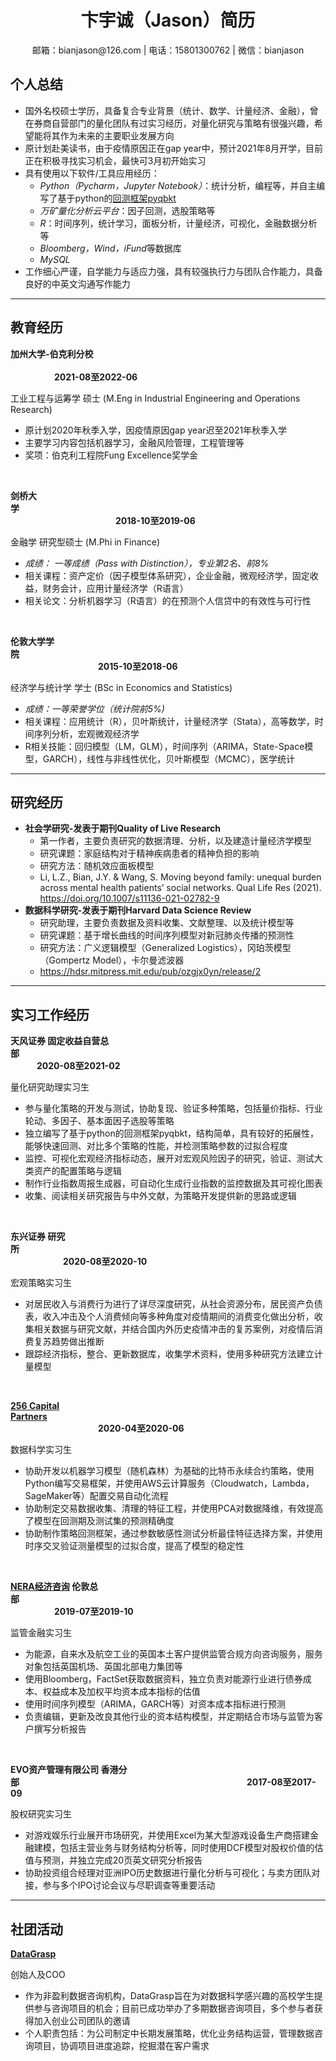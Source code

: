 <h1 align='center'> 卞宇诚（Jason）简历 </h1>
<p align="center">邮箱：bianjason@126.com | 电话：15801300762 | 微信：bianjason </p>

## 个人总结
* 国外名校硕士学历，具备复合专业背景（统计、数学、计量经济、金融），曾在券商自营部门的量化团队有过实习经历，对量化研究与策略有很强兴趣，希望能将其作为未来的主要职业发展方向
* 原计划赴美读书，由于疫情原因正在gap year中，预计2021年8月开学，目前正在积极寻找实习机会，最快可3月初开始实习
* 具有使用以下软件/工具应用经历：
	* *Python（Pycharm，Jupyter Notebook）*：统计分析，编程等，并自主编写了基于python的[回测框架pyqbkt](https://github.com/bianjason2019/quant_finance)
	* *万矿量化分析云平台*：因子回测，选股策略等
	* *R*：时间序列，统计学习，面板分析，计量经济，可视化，金融数据分析等
  	* *Bloomberg，Wind，iFund*等数据库
  	* *MySQL*
* 工作细心严谨，自学能力与适应力强，具有较强执行力与团队合作能力，具备良好的中英文沟通写作能力
---

## 教育经历
**加州大学-伯克利分校** &emsp;&emsp;&emsp;&emsp;&emsp;&emsp;&emsp;&emsp;&emsp;&emsp;&emsp;&emsp;&emsp;&emsp;&emsp;&emsp;&emsp;&emsp;&emsp;&emsp;&emsp;&emsp;&emsp;&emsp;&emsp;&emsp;&emsp;&emsp;&emsp;&emsp;&emsp;&emsp;&emsp;&emsp;&emsp;&emsp;&emsp;&emsp;&emsp;&emsp;&emsp;**2021-08至2022-06**

工业工程与运筹学 硕士 (M.Eng in Industrial Engineering and Operations Research)
* 原计划2020年秋季入学，因疫情原因gap year迟至2021年秋季入学
* 主要学习内容包括机器学习，金融风险管理，工程管理等
* 奖项：伯克利工程院Fung Excellence奖学金
<br />

**剑桥大学**&emsp;&emsp;&emsp;&emsp;&emsp;&emsp;&emsp;&emsp;&emsp;&emsp;&emsp;&emsp;&emsp;&emsp;&emsp;&emsp;&emsp;&emsp;&emsp;&emsp;&emsp;&emsp;&emsp;&emsp;&emsp;&emsp;&emsp;&emsp;&emsp;&emsp;&emsp;&emsp;&emsp;&emsp;&emsp;&emsp;&emsp;&emsp;&emsp;&emsp;&emsp;&emsp;&emsp;&emsp;&emsp;&emsp;&emsp;**2018-10至2019-06**

金融学 研究型硕士 (M.Phi in Finance)
* *成绩： 一等成绩（Pass with Distinction），专业第2名、前8%*
* 相关课程：资产定价（因子模型体系研究），企业金融，微观经济学，固定收益，财务会计，应用计量经济学（R语言）
* 相关论文：分析机器学习（R语言）的在预测个人信贷中的有效性与可行性
<br />

**伦敦大学学院**&emsp;&emsp;&emsp;&emsp;&emsp;&emsp;&emsp;&emsp;&emsp;&emsp;&emsp;&emsp;&emsp;&emsp;&emsp;&emsp;&emsp;&emsp;&emsp;&emsp;&emsp;&emsp;&emsp;&emsp;&emsp;&emsp;&emsp;&emsp;&emsp;&emsp;&emsp;&emsp;&emsp;&emsp;&emsp;&emsp;&emsp;&emsp;&emsp;&emsp;&emsp;&emsp;&emsp;&emsp;&emsp;**2015-10至2018-06**

经济学与统计学 学士 (BSc in Economics and Statistics)
* *成绩：一等荣誉学位（统计院前5%)*
* 相关课程：应用统计（R），贝叶斯统计，计量经济学（Stata），高等数学，时间序列分析，宏观微观经济学
* R相关技能：回归模型（LM，GLM），时间序列（ARIMA，State-Space模型，GARCH），线性与非线性优化，贝叶斯模型（MCMC），医学统计

---

## 研究经历
* **社会学研究-发表于期刊Quality of Live Research**
	* 第一作者，主要负责研究的数据清理、分析，以及建造计量经济学模型
	* 研究课题：家庭结构对于精神疾病患者的精神负担的影响
	* 研究方法：随机效应面板模型
	* Li, L.Z., Bian, J.Y. & Wang, S. Moving beyond family: unequal burden across mental health patients’ social networks. Qual Life Res (2021). https://doi.org/10.1007/s11136-021-02782-9
* **数据科学研究-发表于期刊Harvard Data Science Review**
	* 研究助理，主要负责数据及资料收集、文献整理、以及统计模型等
	* 研究课题：基于增长曲线的时间序列模型对新冠肺炎传播的预测性
	* 研究方法：广义逻辑模型（Generalized Logistics），冈珀茨模型（Gompertz Model），卡尔曼滤波器
	* https://hdsr.mitpress.mit.edu/pub/ozgjx0yn/release/2
---

## 实习工作经历
**天风证券 固定收益自营总部**&emsp;&emsp;&emsp;&emsp;&emsp;&emsp;&emsp;&emsp;&emsp;&emsp;&emsp;&emsp;&emsp;&emsp;&emsp;&emsp;&emsp;&emsp;&emsp;&emsp;&emsp;&emsp;&emsp;&emsp;&emsp;&emsp;&emsp;&emsp;&emsp;&emsp;&emsp;&emsp;&emsp;&emsp;&emsp;&emsp;&emsp;&emsp;**2020-08至2021-02**

量化研究助理实习生
* 参与量化策略的开发与测试，协助复现、验证多种策略，包括量价指标、行业轮动、多因子、基本面因子选股等策略
* 独立编写了基于python的回测框架pyqbkt，结构简单，具有较好的拓展性，能够快速回测、对比多个策略的性能，并检测策略参数的过拟合程度
* 监控、可视化宏观经济指标动态，展开对宏观风险因子的研究，验证、测试大类资产的配置策略与逻辑
* 制作行业指数周报生成器，可自动化生成行业指数的监控数据及其可视化图表
* 收集、阅读相关研究报告与中外文献，为策略开发提供新的思路或逻辑
<br />

**东兴证券 研究所**&emsp;&emsp;&emsp;&emsp;&emsp;&emsp;&emsp;&emsp;&emsp;&emsp;&emsp;&emsp;&emsp;&emsp;&emsp;&emsp;&emsp;&emsp;&emsp;&emsp;&emsp;&emsp;&emsp;&emsp;&emsp;&emsp;&emsp;&emsp;&emsp;&emsp;&emsp;&emsp;&emsp;&emsp;&emsp;&emsp;&emsp;&emsp;&emsp;&emsp;&emsp;**2020-08至2020-10**

宏观策略实习生
* 对居民收入与消费行为进行了详尽深度研究，从社会资源分布，居民资产负债表，收入冲击及个人消费倾向等多种角度对疫情期间的消费变化做出分析，收集相关数据与研究文献，并结合国内外历史疫情冲击的复苏案例，对疫情后消费复苏趋势做出推断
* 跟踪经济指标，整合、更新数据库，收集学术资料，使用多种研究方法建立计量模型
<br />

**[256 Capital Partners](https://www.256.capital/)**&emsp;&emsp;&emsp;&emsp;&emsp;&emsp;&emsp;&emsp;&emsp;&emsp;&emsp;&emsp;&emsp;&emsp;&emsp;&emsp;&emsp;&emsp;&emsp;&emsp;&emsp;&emsp;&emsp;&emsp;&emsp;&emsp;&emsp;&emsp;&emsp;&emsp;&emsp;&emsp;&emsp;&emsp;&emsp;&emsp;&emsp;&emsp;&emsp;&emsp;&emsp;**2020-04至2020-06**

数据科学实习生
* 协助开发以机器学习模型（随机森林）为基础的比特币永续合约策略，使用Python编写交易框架，并使用AWS云计算服务（Cloudwatch，Lambda，SageMaker等）配置交易自动化流程
* 协助制定交易数据收集、清理的特征工程，并使用PCA对数据降维，有效提高了模型在回测期及测试集的预测精确度
* 协助制作策略回测框架，通过参数敏感性测试分析最佳特征选择方案，并使用时序交叉验证测量模型的过拟合度，提高了模型的稳定性
<br />

**[NERA经济咨询](https://www.nera.com/) 伦敦总部**&emsp;&emsp;&emsp;&emsp;&emsp;&emsp;&emsp;&emsp;&emsp;&emsp;&emsp;&emsp;&emsp;&emsp;&emsp;&emsp;&emsp;&emsp;&emsp;&emsp;&emsp;&emsp;&emsp;&emsp;&emsp;&emsp;&emsp;&emsp;&emsp;&emsp;&emsp;&emsp;&emsp;&emsp;&emsp;&emsp;&emsp;&emsp;&emsp;&emsp;**2019-07至2019-10**

监管金融实习生
* 为能源，自来水及航空工业的英国本土客户提供监管合规方向咨询服务，服务对象包括英国机场、英国北部电力集团等
* 使用Bloomberg，FactSet获取数据资料，独立负责对能源行业进行债券成本、权益成本及加权平均资本成本指标的估值
* 使用时间序列模型（ARIMA，GARCH等）对资本成本指标进行预测
* 负责编辑，更新及改良其他行业的资本结构模型，并定期结合市场与监管为客户撰写分析报告
<br />

**EVO资产管理有限公司 香港分部**&emsp;&emsp;&emsp;&emsp;&emsp;&emsp;&emsp;&emsp;&emsp;&emsp;&emsp;&emsp;&emsp;&emsp;&emsp;&emsp;&emsp;&emsp;&emsp;&emsp;&emsp;&emsp;&emsp;&emsp;&emsp;&emsp;**2017-08至2017-09**

股权研究实习生
* 对游戏娱乐行业展开市场研究，并使用Excel为某大型游戏设备生产商搭建金融建模，包括主营业务与财务结构分析等，同时使用DCF模型对股权价值的估值与预测，并独立完成20页英文研究分析报告
* 协助投资组合经理对亚洲IPO历史数据进行量化分析与可视化；与卖方团队对接，参与多个IPO讨论会议与尽职调查等重要活动
---
## 社团活动
**[DataGrasp](datagrasp.co.uk)**

创始人及COO
* 作为非盈利数据咨询机构，DataGrasp旨在为对数据科学感兴趣的高校学生提供参与咨询项目的机会；目前已成功举办了多期数据咨询项目，多个参与者获得加入创业公司团队的邀请
* 个人职责包括：为公司制定中长期发展策略，优化业务结构运营，管理数据咨询项目，协调项目进度追踪，挖掘潜在客户需求

